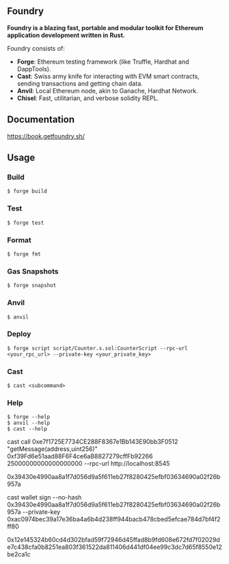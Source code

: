 ## Foundry

**Foundry is a blazing fast, portable and modular toolkit for Ethereum application development written in Rust.**

Foundry consists of:

-   **Forge**: Ethereum testing framework (like Truffle, Hardhat and DappTools).
-   **Cast**: Swiss army knife for interacting with EVM smart contracts, sending transactions and getting chain data.
-   **Anvil**: Local Ethereum node, akin to Ganache, Hardhat Network.
-   **Chisel**: Fast, utilitarian, and verbose solidity REPL.

## Documentation

https://book.getfoundry.sh/

## Usage

### Build

```shell
$ forge build
```

### Test

```shell
$ forge test
```

### Format

```shell
$ forge fmt
```

### Gas Snapshots

```shell
$ forge snapshot
```

### Anvil

```shell
$ anvil
```

### Deploy

```shell
$ forge script script/Counter.s.sol:CounterScript --rpc-url <your_rpc_url> --private-key <your_private_key>
```

### Cast

```shell
$ cast <subcommand>
```

### Help

```shell
$ forge --help
$ anvil --help
$ cast --help
```


cast call 0xe7f1725E7734CE288F8367e1Bb143E90bb3F0512 "getMessage(address,uint256)" 0xf39Fd6e51aad88F6F4ce6aB8827279cffFb92266 25000000000000000000 --rpc-url http://localhost:8545

0x39430e4990aa8a1f7d056d9a5f611eb27f8280425efbf03634690a02f26b957a

cast wallet sign --no-hash 0x39430e4990aa8a1f7d056d9a5f611eb27f8280425efbf03634690a02f26b957a --private-key 0xac0974bec39a17e36ba4a6b4d238ff944bacb478cbed5efcae784d7bf4f2ff80

0x12e145324b60cd4d302bfad59f72946d45ffad8b9fd608e672fd7f02029de7c438cfa0b8251ea803f361522da811406d441df04ee99c3dc7d65f8550e12be2ca1c